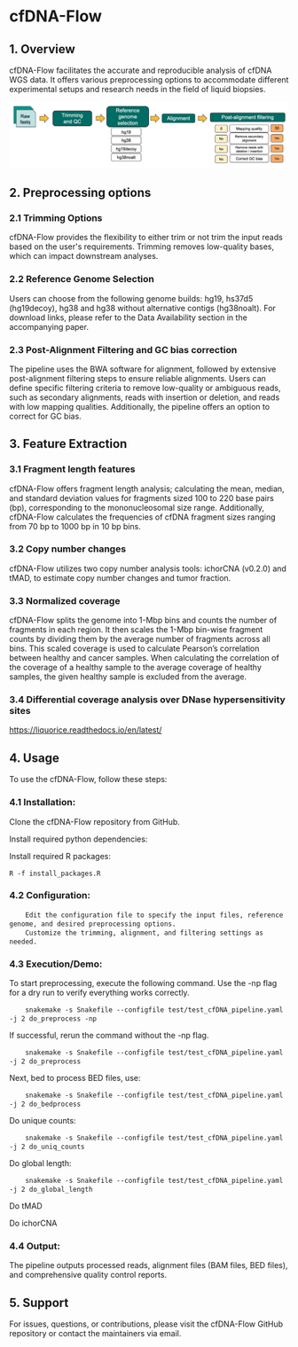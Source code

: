 # cfDNA-Flow


## 1. Overview
cfDNA-Flow facilitates the accurate and reproducible analysis of cfDNA WGS data. It offers various preprocessing options to accommodate different experimental setups and research needs in the field of liquid biopsies. 

![](https://github.com/uzh-dqbm-cmi/cfDNA-Flow/blob/main/workflow.png)


## 2. Preprocessing options
### 2.1 Trimming Options
cfDNA-Flow provides the flexibility to either trim or not trim the input reads based on the user's requirements. Trimming removes low-quality bases, which can impact downstream analyses.

### 2.2 Reference Genome Selection
Users can choose from the following genome builds: hg19, hs37d5 (hg19decoy), hg38 and hg38 without alternative contigs (hg38noalt). For download links, please refer to the Data Availability section in the accompanying paper.

### 2.3 Post-Alignment Filtering and GC bias correction
The pipeline uses the BWA software for alignment, followed by extensive post-alignment filtering steps to ensure reliable alignments. Users can define specific filtering criteria to remove low-quality or ambiguous reads, such as secondary alignments, reads with insertion or deletion, and reads with low mapping qualities. Additionally, the pipeline offers an option to correct for GC bias.

## 3. Feature Extraction

### 3.1 Fragment length features

cfDNA-Flow offers fragment length analysis; calculating the mean, median, and standard deviation values for fragments sized 100 to 220 base pairs (bp), corresponding to the mononucleosomal size range. Additionally, cfDNA-Flow calculates the frequencies of cfDNA fragment sizes ranging from 70 bp to 1000 bp in 10 bp bins.

### 3.2 Copy number changes
cfDNA-Flow utilizes two copy number analysis tools: ichorCNA (v0.2.0) and tMAD, to estimate copy number changes and tumor fraction.

### 3.3 Normalized coverage
cfDNA-Flow splits the genome into 1-Mbp bins and counts the number of fragments in each region. It then scales the 1-Mbp bin-wise fragment counts by dividing them by the average number of fragments across all bins. This scaled coverage is used to calculate Pearson’s correlation between healthy and cancer samples. When calculating the correlation of the coverage of a healthy sample to the average coverage of healthy samples, the given healthy sample is excluded from the average.

### 3.4 Differential coverage analysis over DNase hypersensitivity sites
https://liquorice.readthedocs.io/en/latest/

## 4. Usage
To use the cfDNA-Flow, follow these steps:

### 4.1 Installation:
Clone the cfDNA-Flow repository from GitHub.

Install required python dependencies:

Install required R packages:

    R -f install_packages.R  

### 4.2 Configuration:
        Edit the configuration file to specify the input files, reference genome, and desired preprocessing options.
        Customize the trimming, alignment, and filtering settings as needed.

### 4.3 Execution/Demo:
To start preprocessing, execute the following command. Use the -np flag for a dry run to verify everything works correctly.

        snakemake -s Snakefile --configfile test/test_cfDNA_pipeline.yaml -j 2 do_preprocess -np 

If successful, rerun the command without the -np flag.

        snakemake -s Snakefile --configfile test/test_cfDNA_pipeline.yaml -j 2 do_preprocess 

Next, bed to process BED files, use:

        snakemake -s Snakefile --configfile test/test_cfDNA_pipeline.yaml -j 2 do_bedprocess
        
Do unique counts:

        snakemake -s Snakefile --configfile test/test_cfDNA_pipeline.yaml -j 2 do_uniq_counts

Do global length: 

        snakemake -s Snakefile --configfile test/test_cfDNA_pipeline.yaml -j 2 do_global_length

Do tMAD

Do ichorCNA

### 4.4 Output:
The pipeline outputs processed reads, alignment files (BAM files, BED files), and comprehensive quality control reports.

## 5. Support
For issues, questions, or contributions, please visit the cfDNA-Flow GitHub repository or contact the maintainers via email. 